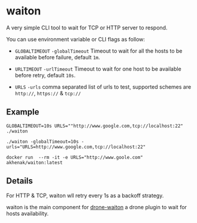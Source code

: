 # waiton

A very simple CLI tool to wait for TCP or HTTP server to respond.

You can use environment variable or CLI flags as follow:

- `GLOBALTIMEOUT` `-globalTimeout` 
  Timeout to wait for all the hosts to be available before failure, default `1m`.
 
- `URLTIMEOUT` `-urlTimeout`
  Timeout to wait for one host to be available before retry, default `10s`.

- `URLS` `-urls`
  comma separated list of urls to test, supported schemes are `http://`, `https://` & `tcp://`


## Example

```
GLOBALTIMEOUT=10s URLS=""http://www.google.com,tcp://localhost:22" ./waiton
```

```
./waiton -globalTimeout=10s -urls="URLS=http://www.google.com,tcp://localhost:22"
```

```
docker run  --rm -it -e URLS="http://www.goole.com" akhenak/waiton:latest
```

## Details

For HTTP & TCP, waiton wll retry every 1s as a backoff strategy.

waiton is the main component for [drone-waiton](https://github.com/akhenakh/drone-waiton) a drone plugin to wait for hosts availability.
